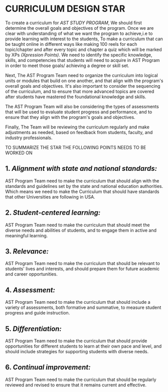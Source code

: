 # CURRICULUM DESIGN STAR

To create a curriculum for *AST STUDY PROGRAM*, We should first determine the overall goals and objectives of the program. Once we are clear with understanding of what we want the program to achieve,i.e to provide learning with interest to the students, To make a curriculum that can be taught online in different ways like making 100 reels for each topic/chapter and after every topic and chapter a quiz which will be marked by XPs *(Xpression Points)*. We need to identify the specific knowledge, skills, and competencies that students will need to acquire in AST Program in order to meet those goals/ achieving a degree or skill set.

Next, The AST Program Team need to organize the curriculum into logical units or modules that build on one another, and that align with the program's overall goals and objectives. It's also important to consider the sequencing of the curriculum, and to ensure that more advanced topics are covered after students have mastered the foundational knowledge and skills.

The AST Program Team will also be considering the types of assessments that will be used to evaluate student progress and performance, and to ensure that they align with the program's goals and objectives.

Finally, The Team will be reviewing the curriculum regularly and make adjustments as needed, based on feedback from students, faculty, and industry professionals.

TO SUMMARIZE THE STAR THE FOLLOWING POINTS NEEDS TO BE WORKED ON
## 1. *Alignment with state and national standards:* 
AST Program Team need to make the curriculum that should align with the standards and guidelines set by the state and national education authorities. Which means we need to make the Curriculum that should have standards that other Universities are following in USA.

## 2. *Student-centered learning:* 
AST Program Team need to make the curriculum that should meet the diverse needs and abilities of students, and to engage them in active and meaningful learning.

## 3. *Relevance:* 
AST Program Team need to make the curriculum that should be relevant to students' lives and interests, and should prepare them for future academic and career opportunities.

## 4. *Assessment:* 
AST Program Team need to make the curriculum that should include a variety of assessments, both formative and summative, to measure student progress and guide instruction.

## 5. *Differentiation:* 
AST Program Team need to make the curriculum that should provide opportunities for different students to learn at their own pace and level, and should include strategies for supporting students with diverse needs.

## 6. *Continual improvement:* 
AST Program Team need to make the curriculum that should be regularly reviewed and revised to ensure that it remains current and effective.
                                                       
